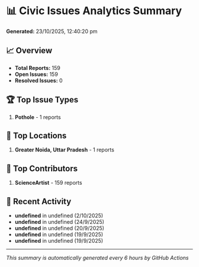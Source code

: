 # 📊 Civic Issues Analytics Summary

**Generated:** 23/10/2025, 12:40:20 pm

## 📈 Overview
- **Total Reports:** 159
- **Open Issues:** 159
- **Resolved Issues:** 0

## 🏆 Top Issue Types
1. **Pothole** - 1 reports

## 📍 Top Locations
1. **Greater Noida, Uttar Pradesh** - 1 reports

## 👥 Top Contributors
1. **ScienceArtist** - 159 reports

## 📅 Recent Activity
- **undefined** in undefined (2/10/2025)
- **undefined** in undefined (24/9/2025)
- **undefined** in undefined (20/9/2025)
- **undefined** in undefined (19/9/2025)
- **undefined** in undefined (19/9/2025)

---
*This summary is automatically generated every 6 hours by GitHub Actions*
